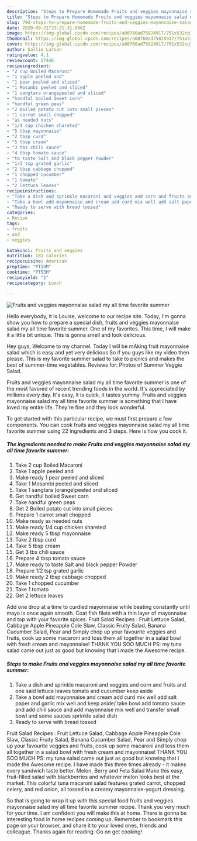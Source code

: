 ```yaml
---
description: "Steps to Prepare Homemade Fruits and veggies mayonnaise salad my all time favorite summer"
title: "Steps to Prepare Homemade Fruits and veggies mayonnaise salad my all time favorite summer"
slug: 794-steps-to-prepare-homemade-fruits-and-veggies-mayonnaise-salad-my-all-time-favorite-summer
date: 2020-09-21T23:21:31.696Z
image: https://img-global.cpcdn.com/recipes/a00760ad75824917/751x532cq70/fruits-and-veggies-mayonnaise-salad-my-all-time-favorite-summer-recipe-main-photo.jpg
thumbnail: https://img-global.cpcdn.com/recipes/a00760ad75824917/751x532cq70/fruits-and-veggies-mayonnaise-salad-my-all-time-favorite-summer-recipe-main-photo.jpg
cover: https://img-global.cpcdn.com/recipes/a00760ad75824917/751x532cq70/fruits-and-veggies-mayonnaise-salad-my-all-time-favorite-summer-recipe-main-photo.jpg
author: Sallie Larson
ratingvalue: 4.1
reviewcount: 27446
recipeingredient:
- "2 cup Boiled Macaroni"
- "1 apple peeled and"
- "1 pear peeled and sliced"
- "1 Mosambi peeled and sliced"
- "1 sangtara orangepeeled and sliced"
- "handful boiled Sweet corn"
- "handful green peas"
- "2 Boiled potato cut into small pieces"
- "1 carrot small chopped"
- "as needed nuts"
- "1/4 cup chicken shareted"
- "5 tbsp mayonnaise"
- "2 tbsp curd"
- "5 tbsp cream"
- "3 tbs chili sauce"
- "4 tbsp tomato sauce"
- "to taste Salt and black pepper Powder"
- "1/2 tsp grated garlic"
- "2 tbsp cabbage chopped"
- "1 chopped cucumber"
- "1 tomato"
- "2 lettuce leaves"
recipeinstructions:
- "Take a dish and sprinkle macaroni and veggies and corn and fruits and one said lettuce leaves tomato and cucumber keep aside"
- "Take a bowl add mayonnaise and cream add curd mix well add salt paper and garlic mix well and keep aside/ take bowl add tomato sauce and add chili sauce and add mayonnaise mix well and transfer small bowl and some sauces sprinkle salad dish"
- "Ready to serve with bread tossed"
categories:
- Recipe
tags:
- fruits
- and
- veggies

katakunci: fruits and veggies 
nutrition: 181 calories
recipecuisine: American
preptime: "PT14M"
cooktime: "PT53M"
recipeyield: "2"
recipecategory: Lunch

---
```



![Fruits and veggies mayonnaise salad my all time favorite summer](https://img-global.cpcdn.com/recipes/a00760ad75824917/751x532cq70/fruits-and-veggies-mayonnaise-salad-my-all-time-favorite-summer-recipe-main-photo.jpg)

Hello everybody, it is Louise, welcome to our recipe site. Today, I'm gonna show you how to prepare a special dish, fruits and veggies mayonnaise salad my all time favorite summer. One of my favorites. This time, I will make it a little bit unique. This is gonna smell and look delicious.

Hey guys, Welcome to my channel. Today I will be mAking fruit mayonnaise salad which is easy and yet very delicious So if you guys like my video then please. This is my favorite summer salad to take to picnics and makes the best of summer-time vegetables. Reviews for: Photos of Summer Veggie Salad.

Fruits and veggies mayonnaise salad my all time favorite summer is one of the most favored of recent trending foods in the world. It's appreciated by millions every day. It's easy, it is quick, it tastes yummy. Fruits and veggies mayonnaise salad my all time favorite summer is something that I have loved my entire life. They're fine and they look wonderful.


To get started with this particular recipe, we must first prepare a few components. You can cook fruits and veggies mayonnaise salad my all time favorite summer using 22 ingredients and 3 steps. Here is how you cook it.

<!--inarticleads1-->

##### The ingredients needed to make Fruits and veggies mayonnaise salad my all time favorite summer:

1. Take 2 cup Boiled Macaroni
1. Take 1 apple peeled and
1. Make ready 1 pear peeled and sliced
1. Take 1 Mosambi peeled and sliced
1. Take 1 sangtara (orange)peeled and sliced
1. Get handful boiled Sweet corn
1. Take handful green peas
1. Get 2 Boiled potato cut into small pieces
1. Prepare 1 carrot small chopped
1. Make ready as needed nuts
1. Make ready 1/4 cup chicken shareted
1. Make ready 5 tbsp mayonnaise
1. Take 2 tbsp curd
1. Take 5 tbsp cream
1. Get 3 tbs chili sauce
1. Prepare 4 tbsp tomato sauce
1. Make ready to taste Salt and black pepper Powder
1. Prepare 1/2 tsp grated garlic
1. Make ready 2 tbsp cabbage chopped
1. Take 1 chopped cucumber
1. Take 1 tomato
1. Get 2 lettuce leaves


Add one drop at a time to curdled mayonnaise while beating constantly until mayo is once again smooth. Coat fish filets with a thin layer of mayonnaise and top with your favorite spices. Fruit Salad Recipes : Fruit Lettuce Salad, Cabbage Apple Pineapple Cole Slaw, Classic Fruity Salad, Banana Cucumber Salad, Pear and Simply chop up your favourite veggies and fruits, cook up some macaroni and toss them all together in a salad bowl with fresh cream and mayonnaise! THANK YOU SOO MUCH PS: my tuna salad came out just as good but knowing that i made the Awesome recipe. 

<!--inarticleads2-->

##### Steps to make Fruits and veggies mayonnaise salad my all time favorite summer:

1. Take a dish and sprinkle macaroni and veggies and corn and fruits and one said lettuce leaves tomato and cucumber keep aside
1. Take a bowl add mayonnaise and cream add curd mix well add salt paper and garlic mix well and keep aside/ take bowl add tomato sauce and add chili sauce and add mayonnaise mix well and transfer small bowl and some sauces sprinkle salad dish
1. Ready to serve with bread tossed


Fruit Salad Recipes : Fruit Lettuce Salad, Cabbage Apple Pineapple Cole Slaw, Classic Fruity Salad, Banana Cucumber Salad, Pear and Simply chop up your favourite veggies and fruits, cook up some macaroni and toss them all together in a salad bowl with fresh cream and mayonnaise! THANK YOU SOO MUCH PS: my tuna salad came out just as good but knowing that i made the Awesome recipe. I have made this three times already - it makes every sandwich taste better. Melon, Berry and Feta Salad Make this easy, fruit-filled salad with blackberries and whatever melon looks best at the market. This colorful tuna macaroni salad features grated carrot, chopped celery, and red onion, all tossed in a creamy mayonnaise-yogurt dressing. 

So that is going to wrap it up with this special food fruits and veggies mayonnaise salad my all time favorite summer recipe. Thank you very much for your time. I am confident you will make this at home. There is gonna be interesting food in home recipes coming up. Remember to bookmark this page on your browser, and share it to your loved ones, friends and colleague. Thanks again for reading. Go on get cooking!
